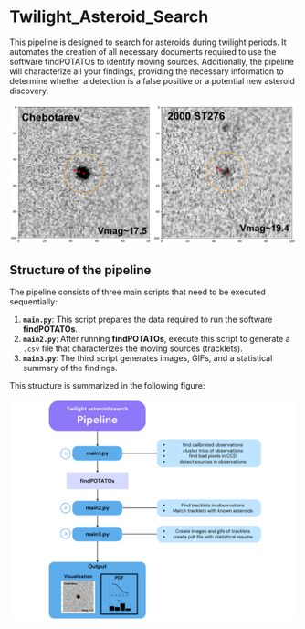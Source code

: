 # Twilight_Asteroid_Search

This pipeline is designed to search for asteroids during twilight periods. It automates the creation of all necessary documents required to use the software findPOTATOs to identify moving sources. Additionally, the pipeline will characterize all your findings, providing the necessary information to determine whether a detection is a false positive or a potential new asteroid discovery.

![asteroids_example](asteroids_example.PNG)

## Structure of the pipeline


The pipeline consists of three main scripts that need to be executed sequentially:

1. **`main.py`**: This script prepares the data required to run the software **findPOTATOs**.
2. **`main2.py`**: After running **findPOTATOs**, execute this script to generate a `.csv` file that characterizes the moving sources (tracklets).
3. **`main3.py`**: The third script generates images, GIFs, and a statistical summary of the findings.

This structure is summarized in the following figure:

![pipelineStructure_image](pipelineStructure_.png)
